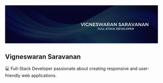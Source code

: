 
![Profile picture](New-Banner.jpg) 

## Vigneswaran Saravanan
💻 Full-Stack Developer passionate about creating responsive and user-friendly web applications.



